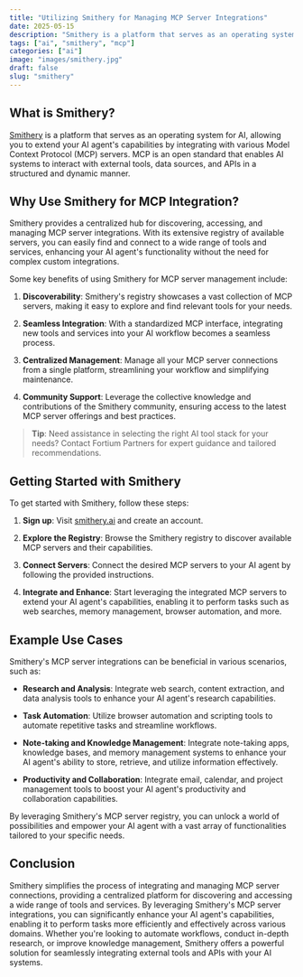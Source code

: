 ```yaml
---
title: "Utilizing Smithery for Managing MCP Server Integrations"
date: 2025-05-15
description: "Smithery is a platform that serves as an operating system for AI."
tags: ["ai", "smithery", "mcp"]
categories: ["ai"]
image: "images/smithery.jpg"
draft: false
slug: "smithery"
---
```



## What is Smithery?

[Smithery](https://smithery.ai/) is a platform that serves as an operating system for AI, allowing you to extend your AI agent's capabilities by integrating with various Model Context Protocol (MCP) servers. MCP is an open standard that enables AI systems to interact with external tools, data sources, and APIs in a structured and dynamic manner.

## Why Use Smithery for MCP Integration?

Smithery provides a centralized hub for discovering, accessing, and managing MCP server integrations. With its extensive registry of available servers, you can easily find and connect to a wide range of tools and services, enhancing your AI agent's functionality without the need for complex custom integrations.

Some key benefits of using Smithery for MCP server management include:

1. **Discoverability**: Smithery's registry showcases a vast collection of MCP servers, making it easy to explore and find relevant tools for your needs.

2. **Seamless Integration**: With a standardized MCP interface, integrating new tools and services into your AI workflow becomes a seamless process.

3. **Centralized Management**: Manage all your MCP server connections from a single platform, streamlining your workflow and simplifying maintenance.

4. **Community Support**: Leverage the collective knowledge and contributions of the Smithery community, ensuring access to the latest MCP server offerings and best practices.

> **Tip**: Need assistance in selecting the right AI tool stack for your needs? Contact Fortium Partners for expert guidance and tailored recommendations.

## Getting Started with Smithery

To get started with Smithery, follow these steps:

1. **Sign up**: Visit [smithery.ai](https://smithery.ai/) and create an account.

2. **Explore the Registry**: Browse the Smithery registry to discover available MCP servers and their capabilities.

3. **Connect Servers**: Connect the desired MCP servers to your AI agent by following the provided instructions.

4. **Integrate and Enhance**: Start leveraging the integrated MCP servers to extend your AI agent's capabilities, enabling it to perform tasks such as web searches, memory management, browser automation, and more.

## Example Use Cases

Smithery's MCP server integrations can be beneficial in various scenarios, such as:

- **Research and Analysis**: Integrate web search, content extraction, and data analysis tools to enhance your AI agent's research capabilities.

- **Task Automation**: Utilize browser automation and scripting tools to automate repetitive tasks and streamline workflows.

- **Note-taking and Knowledge Management**: Integrate note-taking apps, knowledge bases, and memory management systems to enhance your AI agent's ability to store, retrieve, and utilize information effectively.

- **Productivity and Collaboration**: Integrate email, calendar, and project management tools to boost your AI agent's productivity and collaboration capabilities.

By leveraging Smithery's MCP server registry, you can unlock a world of possibilities and empower your AI agent with a vast array of functionalities tailored to your specific needs.

## Conclusion

Smithery simplifies the process of integrating and managing MCP server connections, providing a centralized platform for discovering and accessing a wide range of tools and services. By leveraging Smithery's MCP server integrations, you can significantly enhance your AI agent's capabilities, enabling it to perform tasks more efficiently and effectively across various domains. Whether you're looking to automate workflows, conduct in-depth research, or improve knowledge management, Smithery offers a powerful solution for seamlessly integrating external tools and APIs with your AI systems.
